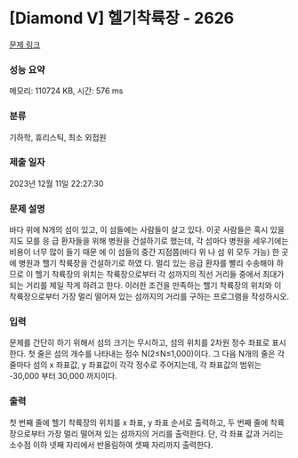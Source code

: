 # [Diamond V] 헬기착륙장 - 2626 

[문제 링크](https://www.acmicpc.net/problem/2626) 

### 성능 요약

메모리: 110724 KB, 시간: 576 ms

### 분류

기하학, 휴리스틱, 최소 외접원

### 제출 일자

2023년 12월 11일 22:27:30

### 문제 설명

<p>
	바다 위에 N개의 섬이 있고, 이 섬들에는 사람들이 살고 있다. 이곳 사람들은 혹시 있을지도 모를 응 급 환자들을 위해 병원을 건설하기로 했는데, 각 섬마다 병원을 세우기에는 비용이 너무 많이 들기 때문 에 이 섬들의 중간 지점쯤(바다 위 나 섬 위 모두 가능) 한 곳에 병원과 헬기 착륙장을 건설하기로 하였 다. 멀리 있는 응급 환자를 빨리 수송해야 하므로 이 헬기 착륙장의 위치는 착륙장으로부터 각 섬까지의 직선 거리들 중에서 최대가 되는 거리를 제일 작게 하려고 한다. 이러한 조건을 만족하는 헬기 착륙장의 위치와 이 착륙장으로부터 가장 멀리 떨어져 있는 섬까지의 거리를 구하는 프로그램을 작성하시오.</p>

### 입력 

 <p>
	문제를 간단히 하기 위해서 섬의 크기는 무시하고, 섬의 위치를 2차원 정수 좌표로 표시한다. 첫 줄은 섬의 개수를 나타내는 정수 N(2≤N≤1,000)이다. 그 다음 N개의 줄은 각 줄마다 섬의 x 좌표값, y 좌표값이 각각 정수로 주어지는데, 각 좌표값의 범위는 -30,000 부터 30,000 까지이다.</p>

### 출력 

 <p>
	첫 번째 줄에 헬기 착륙장의 위치를 x 좌표, y 좌표 순서로 출력하고, 두 번째 줄에 착륙장으로부터 가장 멀리 떨어져 있는 섬까지의 거리를 출력한다. 단, 각 좌표 값과 거리는 소수점 이하 넷째 자리에서 반올림하여 셋째 자리까지 출력한다.</p>

